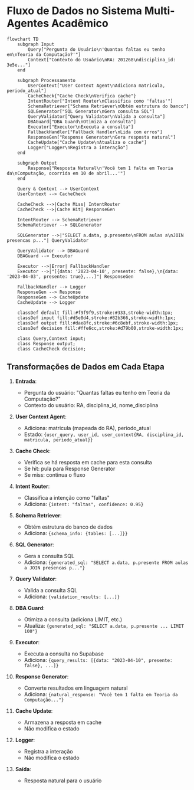 # Fluxo de Dados no Sistema Multi-Agentes Acadêmico

```mermaid
flowchart TD
    subgraph Input
        Query["Pergunta do Usuário\n'Quantas faltas eu tenho em\nTeoria da Computação?'"]
        Context["Contexto do Usuário\nRA: 201268\ndisciplina_id: 3e5e..."]
    end
    
    subgraph Processamento
        UserContext["User Context Agent\nAdiciona matricula, periodo_atual"]
        CacheCheck{"Cache Check\nVerifica cache"}
        IntentRouter["Intent Router\nClassifica como 'faltas'"]
        SchemaRetriever["Schema Retriever\nObtém estrutura do banco"]
        SQLGenerator["SQL Generator\nGera consulta SQL"]
        QueryValidator["Query Validator\nValida a consulta"]
        DBAGuard["DBA Guard\nOtimiza a consulta"]
        Executor["Executor\nExecuta a consulta"]
        FallbackHandler["Fallback Handler\nLida com erros"]
        ResponseGen["Response Generator\nGera resposta natural"]
        CacheUpdate["Cache Update\nAtualiza o cache"]
        Logger["Logger\nRegistra a interação"]
    end
    
    subgraph Output
        Response["Resposta Natural\n'Você tem 1 falta em Teoria da\nComputação, ocorrida em 10 de abril...'"]
    end
    
    Query & Context --> UserContext
    UserContext --> CacheCheck
    
    CacheCheck -->|Cache Miss| IntentRouter
    CacheCheck -->|Cache Hit| ResponseGen
    
    IntentRouter --> SchemaRetriever
    SchemaRetriever --> SQLGenerator
    
    SQLGenerator -->|"SELECT a.data, p.presente\nFROM aulas a\nJOIN presencas p..."| QueryValidator
    
    QueryValidator --> DBAGuard
    DBAGuard --> Executor
    
    Executor -->|Error| FallbackHandler
    Executor -->|"[{data: '2023-04-10', presente: false},\n{data: '2023-04-03', presente: true},...]"| ResponseGen
    
    FallbackHandler --> Logger
    ResponseGen --> Response
    ResponseGen --> CacheUpdate
    CacheUpdate --> Logger
    
    classDef default fill:#f9f9f9,stroke:#333,stroke-width:1px;
    classDef input fill:#d5e8d4,stroke:#82b366,stroke-width:1px;
    classDef output fill:#dae8fc,stroke:#6c8ebf,stroke-width:1px;
    classDef decision fill:#ffe6cc,stroke:#d79b00,stroke-width:1px;
    
    class Query,Context input;
    class Response output;
    class CacheCheck decision;
```

## Transformações de Dados em Cada Etapa

1. **Entrada**:
   - Pergunta do usuário: "Quantas faltas eu tenho em Teoria da Computação?"
   - Contexto do usuário: RA, disciplina_id, nome_disciplina

2. **User Context Agent**:
   - Adiciona: matricula (mapeada do RA), periodo_atual
   - Estado: `{user_query, user_id, user_context{RA, disciplina_id, matricula, periodo_atual}}`

3. **Cache Check**:
   - Verifica se há resposta em cache para esta consulta
   - Se hit: pula para Response Generator
   - Se miss: continua o fluxo

4. **Intent Router**:
   - Classifica a intenção como "faltas"
   - Adiciona: `{intent: "faltas", confidence: 0.95}`

5. **Schema Retriever**:
   - Obtém estrutura do banco de dados
   - Adiciona: `{schema_info: {tables: [...]}}`

6. **SQL Generator**:
   - Gera a consulta SQL
   - Adiciona: `{generated_sql: "SELECT a.data, p.presente FROM aulas a JOIN presencas p..."}`

7. **Query Validator**:
   - Valida a consulta SQL
   - Adiciona: `{validation_results: [...]}`

8. **DBA Guard**:
   - Otimiza a consulta (adiciona LIMIT, etc.)
   - Atualiza: `{generated_sql: "SELECT a.data, p.presente ... LIMIT 100"}`

9. **Executor**:
   - Executa a consulta no Supabase
   - Adiciona: `{query_results: [{data: "2023-04-10", presente: false}, ...]}`

10. **Response Generator**:
    - Converte resultados em linguagem natural
    - Adiciona: `{natural_response: "Você tem 1 falta em Teoria da Computação..."}`

11. **Cache Update**:
    - Armazena a resposta em cache
    - Não modifica o estado

12. **Logger**:
    - Registra a interação
    - Não modifica o estado

13. **Saída**:
    - Resposta natural para o usuário
